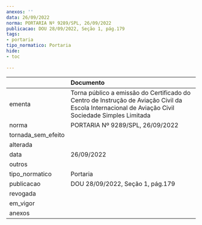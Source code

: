 ```yaml
---
anexos: ''
data: 26/09/2022
norma: PORTARIA Nº 9289/SPL, 26/09/2022
publicacao: DOU 28/09/2022, Seção 1, pág.179
tags:
- portaria
tipo_normatico: Portaria
hide: 
- toc 
 
---
```


|                    | Documento                                                                                                                                          |
|:-------------------|:---------------------------------------------------------------------------------------------------------------------------------------------------|
| ementa             | Torna público a emissão do Certificado do Centro de Instrução de Aviação Civil da Escola Internacional de Aviação Civil Sociedade Simples Limitada |
| norma              | PORTARIA Nº 9289/SPL, 26/09/2022                                                                                                                   |
| tornada_sem_efeito |                                                                                                                                                    |
| alterada           |                                                                                                                                                    |
| data               | 26/09/2022                                                                                                                                         |
| outros             |                                                                                                                                                    |
| tipo_normatico     | Portaria                                                                                                                                           |
| publicacao         | DOU 28/09/2022, Seção 1, pág.179                                                                                                                   |
| revogada           |                                                                                                                                                    |
| em_vigor           |                                                                                                                                                    |
| anexos             |                                                                                                                                                    |
